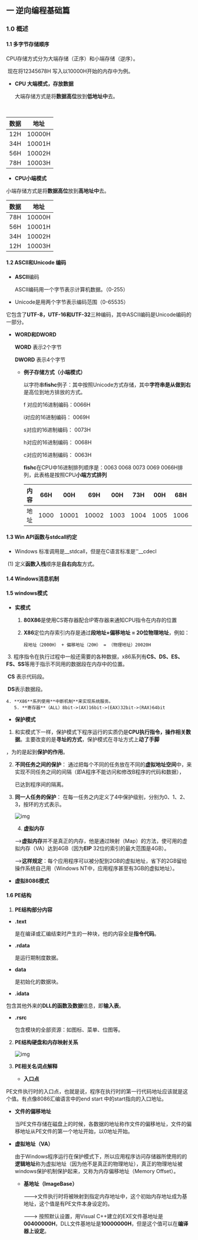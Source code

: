 

## 一 逆向编程基础篇

### 1.0 概述

 #### 1.1 多字节存储顺序

CPU存储方式分为大端存储（正序）和小端存储（逆序）。

​    现在将12345678H 写入以10000H开始的内存中为例。

+ **CPU 大端模式，存放数据**

  大端存储方式是将**数据高位**放到**低地址中**去。

​      

| 数据 | 地址   |
| ---- | ------ |
| 12H  | 10000H |
| 34H  | 10001H |
| 56H  | 10002H |
| 78H  | 10003H |

+ **CPU小端模式**

小端存储方式是将**数据高位**放到**高地址中**去。



| 数据 | 地址   |
| ---- | ------ |
| 78H  | 10000H |
| 56H  | 10001H |
| 34H  | 10002H |
| 12H  | 10003H |

#### 1.2 ASCII和Unicode 编码

+ **ASCII**编码

  ASCII编码用一个字节表示计算机数据。（0-255）

+ Unicode是用两个字节表示编码范围（0-65535）

​     它包含了**UTF-8，UTF-16和UTF-32**三种编码，其中ASCII编码是Unicode编码的一部分。

+ **WORD和DWORD**

  **WORD** 表示2个字节

  **DWORD** 表示4个字节

  

   + **例子存储方式（小端模式）**

     以字符串**fishc**例子：其中按照Unicode方式存储，其中**字符串是从做到右**是高位到地方排放的方式。

     f 对应的16进制编码：0066H

     i对应的16进制编码：  0069H

     s对应的16进制编码： 0073H

     h对应的16进制编码： 0068H

     c对应的16进制编码： 0063H

     **fishc**在CPU中16进制排列顺序是：0063 0068 0073 0069 0066H排列，此表格是按照CPU**小端方式排列**

     | 内容 | 66H  | 00H   | 69H   | 00H  | 73H  | 00H  | 68H  | 00H  | 63H  | 00H  |
     | ---- | ---- | ----- | ----- | ---- | ---- | ---- | ---- | ---- | ---- | ---- |
     | 地址 | 1000 | 10001 | 10002 | 1003 | 1004 | 1005 | 1006 | 1007 | 1008 | 1009 |

     

#### 1.3 Win API函数与stdcall约定



+ Windows 标准调用是__stdcall，但是在C语言标准是''__cdecl

​     (1) 定义**函数入栈**顺序是**自右向左**方式。





#### 1.4 Windows消息机制



#### 1.5 windows模式

+ **实模式**

   1. **80X86**是使用CS寄存器配合IP寄存器来通知CPU指令在内存的位置

   2. **X86**定位内存索引内存是通过**段地址+偏移地址 = 20位物理地址**，例如：

      ~~~ 
      段地址（2000H） + 偏移地址（20H） = （物理地址）20020H

​    3. 程序指令在执行过程中一般还需要的各种数据，x86系列有**CS、DS、ES、FS、SS**等用于指示不同用的数据段在内存中的位置。

​       **CS** 表示代码段。

​       **DS**表示数据段。

    4. **X86**系列使用**中断机制**来实现系统服务。
       5. **寄存器**（ALL）8bit->(AX)16bit->(EAX)32bit->(RAX)64bit



+ **保护模式**

1.  和实模式下一样，保护模式下程序运行的实质仍是**CPU执行指令，操作相关数据**。主要改变的是**寻址的方式**，保护模式在寻址方式上**动了手脚**

 ，为的是起到**保护的作用**。

2. **不同任务之间的保护**： 通过把每个不同的任务放在不同的**虚拟地址空间**中，来实现不同任务之间的间隔（即A程序不能访问和修改B程序的代码和数据），

   已达到程序间的隔离。

3. **同一人任务的保护**： 在每一任务之内定义了4中保护级别，分别为0、1、2、3，按环的方式表示。

   ![img](https://img2020.cnblogs.com/blog/733795/202005/733795-20200531165433957-1276035254.png)

   4. **虚拟内存**

   ​    -->**虚拟内存**并不是真正的内存，他是通过映射（Map）的方法，使可用的虚拟内存（VA）达到4GB（因为**EIP** 32位的索引的最大范围是4GB）。

   ​    -->**这样规定**：每个应用程序可以被分配到2GB的虚拟地址，省下的2GB留给操作系统自己用（Windows NT中，应用程序甚至有3GB的虚拟地址）。

   

   

   

+ **虚拟8086模式**

#### 1.6 PE结构

1. **PE结构部分内容**

+ **.text**

  是在编译或汇编结束时产生的一种块，他的内容全是**指令代码**。

+ **.rdata**

  是运行期制度数据。

+ **data**

  是初始化的数据块。

+ **.idata**

​     包含其他外来的**DLL的函数及数据**信息，即**输入表**。

 + **.rsrc**

   包含模块的全部资源：如图标、菜单、位图等。

   

2. **PE结构硬盘和内存映射关系**

   ![img](https://pic002.cnblogs.com/images/2012/345752/2012090211123230.png)

3. **PE相关名词点解释**

   + **入口点**

​         PE文件执行时的入口点，也就是说，程序在执行时的第一行代码地址应该就是这个值。有点像8086汇编语言中的end start 中的start指向的入口地址。

   + **文件的偏移地址**

     当PE文件存储在磁盘上的时候，各数据的地址称作文件的偏移地址，文件的偏移地址从PE文件的第一个地址开始，以0地址开始。

+ **虚拟地址（VA）**

  由于Windows程序运行在保护模式下，所以应用程序访问存储器所使用的的**逻辑地址**称为虚拟地址（因为他不是真正的物理地址），真正的物理地址被windows保护机制保护起来，又称为内存偏移地址（Memory Offset）。

  

   + **基地址（ImageBase）**

     --->文件执行时将被映射到指定内存地址中，这个初始内存地址成为基地址，这个值是有PE文件本身设定的。

     ---> 按照默认设置，用Visual C++建立的EXE文件基地址是**00400000H**，DLL文件基地址是**10000000H**，但是这个值可以在**编译器上设定**。

     

